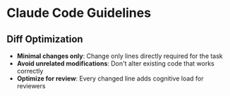 # Claude Code Guidelines

## Diff Optimization
- **Minimal changes only**: Change only lines directly required for the task
- **Avoid unrelated modifications**: Don't alter existing code that works correctly
- **Optimize for review**: Every changed line adds cognitive load for reviewers